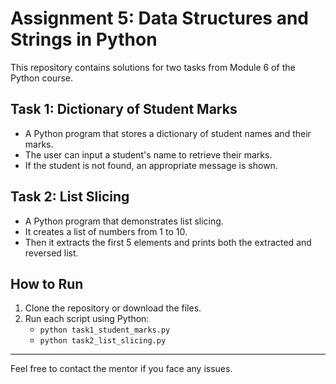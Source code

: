 # Assignment 5: Data Structures and Strings in Python

This repository contains solutions for two tasks from Module 6 of the Python course.

## Task 1: Dictionary of Student Marks
- A Python program that stores a dictionary of student names and their marks.
- The user can input a student's name to retrieve their marks.
- If the student is not found, an appropriate message is shown.

## Task 2: List Slicing
- A Python program that demonstrates list slicing.
- It creates a list of numbers from 1 to 10.
- Then it extracts the first 5 elements and prints both the extracted and reversed list.

## How to Run
1. Clone the repository or download the files.
2. Run each script using Python:
   - `python task1_student_marks.py`
   - `python task2_list_slicing.py`

---

Feel free to contact the mentor if you face any issues.
